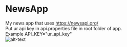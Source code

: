 # NewsApp
My news app that uses https://newsapi.org/
</br>Put ur api key in api.properties file in root folder of app.
</br>Example API_KEY="ur_api_key"
</br>![alt-text](https://github.com/brrcd/brrcd/blob/main/news_app.gif)

